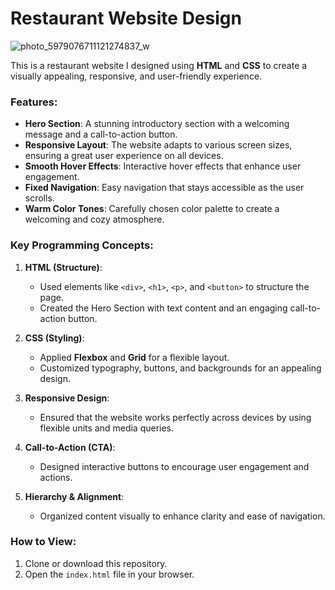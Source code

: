 # Restaurant Website Design
![photo_5979076711121274837_w](https://github.com/user-attachments/assets/69dda9dc-3446-4361-8ec3-ad2fe71a1010)

This is a restaurant website I designed using **HTML** and **CSS** to create a visually appealing, responsive, and user-friendly experience.

### Features:

- **Hero Section**: A stunning introductory section with a welcoming message and a call-to-action button.
- **Responsive Layout**: The website adapts to various screen sizes, ensuring a great user experience on all devices.
- **Smooth Hover Effects**: Interactive hover effects that enhance user engagement.
- **Fixed Navigation**: Easy navigation that stays accessible as the user scrolls.
- **Warm Color Tones**: Carefully chosen color palette to create a welcoming and cozy atmosphere.

### Key Programming Concepts:

1. **HTML (Structure)**:
   - Used elements like `<div>`, `<h1>`, `<p>`, and `<button>` to structure the page.
   - Created the Hero Section with text content and an engaging call-to-action button.

2. **CSS (Styling)**:
   - Applied **Flexbox** and **Grid** for a flexible layout.
   - Customized typography, buttons, and backgrounds for an appealing design.

3. **Responsive Design**:
   - Ensured that the website works perfectly across devices by using flexible units and media queries.

4. **Call-to-Action (CTA)**:
   - Designed interactive buttons to encourage user engagement and actions.

5. **Hierarchy & Alignment**:
   - Organized content visually to enhance clarity and ease of navigation.

### How to View:

1. Clone or download this repository.
2. Open the `index.html` file in your browser.

